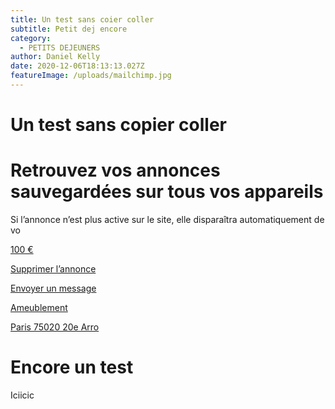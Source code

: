 ```yaml
---
title: Un test sans coier coller
subtitle: Petit dej encore
category:
  - PETITS DEJEUNERS
author: Daniel Kelly
date: 2020-12-06T18:13:13.027Z
featureImage: /uploads/mailchimp.jpg
---
```

# Un test sans copier coller

# Retrouvez vos annonces sauvegardées sur tous vos appareils

Si l’annonce n’est plus active sur le site, elle disparaîtra automatiquement de vo

[100 €](https://www.leboncoin.fr/ameublement/1887633702.htm)

[Supprimer l’annonce](https://www.leboncoin.fr/ameublement/1887633702.htm)

[Envoyer un message](https://www.leboncoin.fr/ameublement/1887633702.htm)

[Ameublement](https://www.leboncoin.fr/ameublement/1887633702.htm)

[Paris 75020 20e Arro](https://www.leboncoin.fr/ameublement/1887633702.htm)



# Encore un test

Iciicic